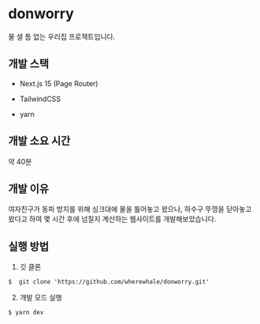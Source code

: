 # donworry

물 샐 틈 없는 우리집 프로젝트입니다.

## 개발 스택

- Next.js 15 (Page Router)

- TailwindCSS
- yarn

## 개발 소요 시간

약 40분

## 개발 이유

여자친구가 동파 방지를 위해 싱크대에 물을 틀어놓고 왔으나, 하수구 뚜껑을 닫아놓고 왔다고 하여 몇 시간 후에 넘칠지 계산하는 웹사이트를 개발해보았습니다.

## 실행 방법

1. 깃 클론

```shell
$  git clone 'https://github.com/wherewhale/donworry.git'
```

2. 개발 모드 실행

```shell
$ yarn dev
```
